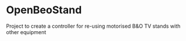 # OpenBeoStand
Project to create a controller for re-using motorised B&amp;O TV stands with other equipment
